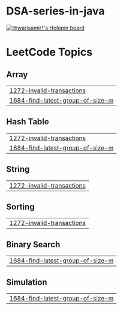# DSA-series-in-java
[![@warisamir1's Holopin board](https://holopin.me/warisamir)](https://holopin.io/@warisamir)

<!---LeetCode Topics Start-->
# LeetCode Topics
## Array
|  |
| ------- |
| [1272-invalid-transactions](https://github.com/warisamir/DSA-series-in-java/tree/master/1272-invalid-transactions) |
| [1684-find-latest-group-of-size-m](https://github.com/warisamir/DSA-series-in-java/tree/master/1684-find-latest-group-of-size-m) |
## Hash Table
|  |
| ------- |
| [1272-invalid-transactions](https://github.com/warisamir/DSA-series-in-java/tree/master/1272-invalid-transactions) |
| [1684-find-latest-group-of-size-m](https://github.com/warisamir/DSA-series-in-java/tree/master/1684-find-latest-group-of-size-m) |
## String
|  |
| ------- |
| [1272-invalid-transactions](https://github.com/warisamir/DSA-series-in-java/tree/master/1272-invalid-transactions) |
## Sorting
|  |
| ------- |
| [1272-invalid-transactions](https://github.com/warisamir/DSA-series-in-java/tree/master/1272-invalid-transactions) |
## Binary Search
|  |
| ------- |
| [1684-find-latest-group-of-size-m](https://github.com/warisamir/DSA-series-in-java/tree/master/1684-find-latest-group-of-size-m) |
## Simulation
|  |
| ------- |
| [1684-find-latest-group-of-size-m](https://github.com/warisamir/DSA-series-in-java/tree/master/1684-find-latest-group-of-size-m) |
<!---LeetCode Topics End-->
